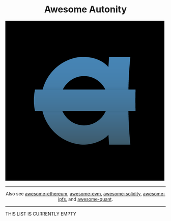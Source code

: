<h1 align="center"> Awesome Autonity </h1>

![autonity logo](images/autonity-logo.png)

---

<p align="center"> Also see <a href="https://github.com/bekatom/awesome-ethereum">awesome-ethereum</a>, <a href="https://github.com/pirapira/awesome-ethereum-virtual-machine">awesome-evm</a>, <a href="https://github.com/bkrem/awesome-solidity">awesome-solidity</a>, <a href="https://github.com/ipfs/awesome-ipfs">awesome-ipfs</a>, and <a href="https://github.com/wilsonfreitas/awesome-quant">awesome-quant</a>.</p>

---

THIS LIST IS CURRENTLY EMPTY
